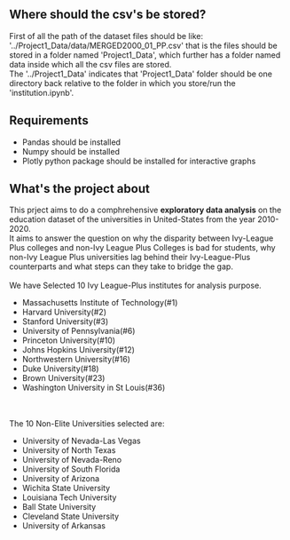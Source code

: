 <h2>Where should the csv's be stored?</h2>
First of all the path of the dataset files should be like:
'../Project1_Data/data/MERGED2000_01_PP.csv'
that is the files should be stored in a folder named 'Project1_Data', which further has a folder named data inside which all the csv files are stored.<br>
The '../Project1_Data' indicates that 'Project1_Data' folder should be one directory back relative to the folder in which you store/run the 'institution.ipynb'.

<h2>Requirements</h2>
<ul>
  <li>Pandas should be installed</li>
  <li>Numpy should be installed</li>
  <li>Plotly python package should be installed for interactive graphs</li>
</ul>

<h2>What's the project about</h2>
This prject aims to do a comphrehensive <b>exploratory data analysis</b> on the education dataset of the universities in United-States from the year 2010-2020.<br>
It aims to answer the question on why the disparity between Ivy-League Plus colleges and non-Ivy League Plus Colleges is bad for students, why non-Ivy League Plus universities lag behind their Ivy-League-Plus counterparts and what steps can they take to bridge the gap.
<br><br>
We have Selected 10 Ivy League-Plus institutes for analysis purpose.<br>
<ul>
  <li>Massachusetts Institute of Technology(#1)</li>
  <li>Harvard University(#2)</li>
  <li>Stanford University(#3)</li>
  <li>University of Pennsylvania(#6)</li>
  <li>Princeton University(#10)</li>
  <li>Johns Hopkins University(#12)</li>
  <li>Northwestern University(#16)</li>
  <li>Duke University(#18)</li>
  <li>Brown University(#23)</li>
  <li>Washington University in St Louis(#36)</li>
</ul>
<br><br>
The 10 Non-Elite Universities selected are:<br>
<ul>
  <li>University of Nevada-Las Vegas</li>
  <li>University of North Texas</li>
  <li>University of Nevada-Reno</li>
  <li>University of South Florida</li>
  <li>University of Arizona</li>
  <li>Wichita State University</li>
  <li>Louisiana Tech University</li>
  <li>Ball State University</li>
  <li>Cleveland State University</li>
  <li>University of Arkansas</li>
</ul>
